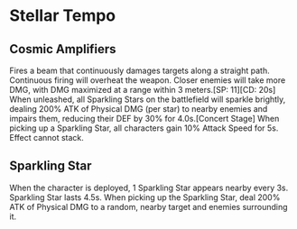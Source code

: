 # Stellar Tempo

## Cosmic Amplifiers

Fires a beam that continuously damages targets along a straight path. Continuous firing will overheat the weapon. Closer enemies will take more DMG, with DMG maximized at a range within 3 meters.[SP: 11][CD: 20s] When unleashed, all Sparkling Stars on the battlefield will sparkle brightly, dealing 200% ATK of Physical DMG (per star) to nearby enemies and impairs them, reducing their DEF by 30% for 4.0s.[Concert Stage] When picking up a Sparkling Star, all characters gain 10% Attack Speed for 5s. Effect cannot stack.

## Sparkling Star

When the character is deployed, 1 Sparkling Star appears nearby every 3s. Sparkling Star lasts 4.5s. When picking up the Sparkling Star, deal 200% ATK of Physical DMG to a random, nearby target and enemies surrounding it.